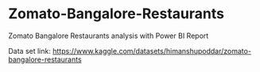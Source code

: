 # Zomato-Bangalore-Restaurants
Zomato Bangalore Restaurants analysis with Power BI Report


Data set link: https://www.kaggle.com/datasets/himanshupoddar/zomato-bangalore-restaurants
